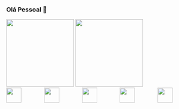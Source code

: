 ### Olá Pessoal 👋

<div class="scores">
  <img height="180em" src="https://github-readme-stats.vercel.app/api?username=mardevs&show_icons=true&theme=radical&title_color=#66D37E&count_private=false">
  <img height="180em" src="https://github-readme-stats.vercel.app/api/top-langs/?username=markdevs&layout=compact&theme=radical&title_color=#66D37E&count_private=false">
</div>
<div>
  <div style="display: flex;flex-direction: row">
    <div style="width: 20% !important"><img width="40px" src="https://cubotech.dev.br/wp-content/uploads/2021/09/icons8-wordpress.svg"></div>
    <div style="width: 20% !important"><img width="40px" src="https://cubotech.dev.br/wp-content/uploads/2021/09/vscode-icons_file-type-vue.png"></div>
    <div style="width: 20% !important"><img width="40px" src="https://cubotech.dev.br/wp-content/uploads/2021/09/icons8-javascript.svg"></div>
    <div style="width: 20% !important"><img width="40px" src="https://cubotech.dev.br/wp-content/uploads/2021/09/icons8-sass-1.svg"></div>
    <div style="width: 20% !important"><img width="40px" src="https://cubotech.dev.br/wp-content/uploads/2021/09/icons8-figma.svg"></div>
  </div>
</div>


<!--
Here are some ideas to get you started:

- 🔭 I’m currently working on ...
- 🌱 I’m currently learning ...
- 👯 I’m looking to collaborate on ...
- 🤔 I’m looking for help with ...
- 💬 Ask me about ...
- 📫 How to reach me: ...
- 😄 Pronouns: ...
- ⚡ Fun fact: ...
-->
